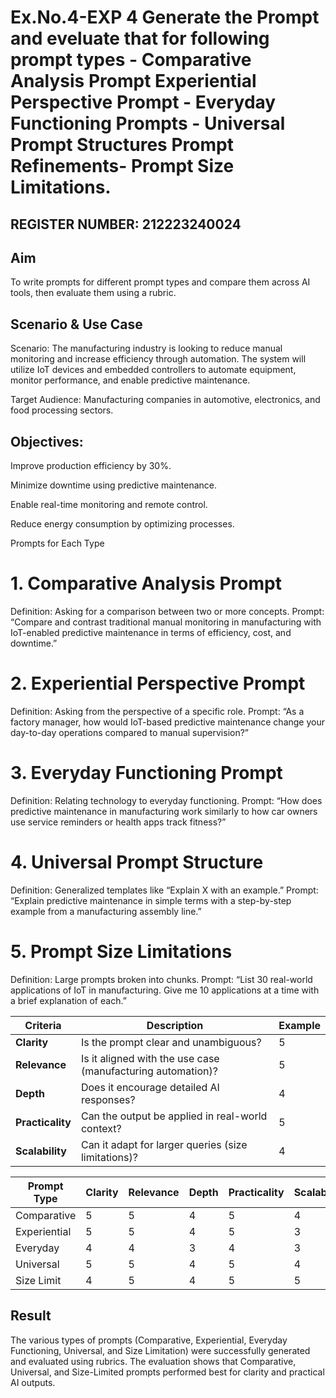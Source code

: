 # Ex.No.4-EXP 4 Generate the Prompt and eveluate that for following prompt types - Comparative Analysis Prompt Experiential Perspective Prompt - Everyday Functioning Prompts - Universal Prompt Structures Prompt Refinements- Prompt Size Limitations.

## REGISTER NUMBER: 212223240024

## Aim

To write prompts for different prompt types and compare them across AI tools, then evaluate them using a rubric.

## Scenario & Use Case

Scenario: The manufacturing industry is looking to reduce manual monitoring and increase efficiency through automation. The system will utilize IoT devices and embedded controllers to automate equipment, monitor performance, and enable predictive maintenance.

Target Audience: Manufacturing companies in automotive, electronics, and food processing sectors.

## Objectives:

Improve production efficiency by 30%.

Minimize downtime using predictive maintenance.

Enable real-time monitoring and remote control.

Reduce energy consumption by optimizing processes.

Prompts for Each Type
# 1. Comparative Analysis Prompt

Definition: Asking for a comparison between two or more concepts.
Prompt:
“Compare and contrast traditional manual monitoring in manufacturing with IoT-enabled predictive maintenance in terms of efficiency, cost, and downtime.”

# 2. Experiential Perspective Prompt

Definition: Asking from the perspective of a specific role.
Prompt:
“As a factory manager, how would IoT-based predictive maintenance change your day-to-day operations compared to manual supervision?”

# 3. Everyday Functioning Prompt

Definition: Relating technology to everyday functioning.
Prompt:
“How does predictive maintenance in manufacturing work similarly to how car owners use service reminders or health apps track fitness?”

# 4. Universal Prompt Structure

Definition: Generalized templates like “Explain X with an example.”
Prompt:
“Explain predictive maintenance in simple terms with a step-by-step example from a manufacturing assembly line.”

# 5. Prompt Size Limitations

Definition: Large prompts broken into chunks.
Prompt:
“List 30 real-world applications of IoT in manufacturing. Give me 10 applications at a time with a brief explanation of each.”

| Criteria         | Description                                                 | Example |
| ---------------- | ----------------------------------------------------------- | ------- |
| **Clarity**      | Is the prompt clear and unambiguous?                        | 5       |
| **Relevance**    | Is it aligned with the use case (manufacturing automation)? | 5       |
| **Depth**        | Does it encourage detailed AI responses?                    | 4       |
| **Practicality** | Can the output be applied in real-world context?            | 5       |
| **Scalability**  | Can it adapt for larger queries (size limitations)?         | 4       |

| Prompt Type  | Clarity | Relevance | Depth | Practicality | Scalability | Avg Score |
| ------------ | ------- | --------- | ----- | ------------ | ----------- | --------- |
| Comparative  | 5       | 5         | 4     | 5            | 4           | 4.6       |
| Experiential | 5       | 5         | 4     | 5            | 3           | 4.4       |
| Everyday     | 4       | 4         | 3     | 4            | 3           | 3.6       |
| Universal    | 5       | 5         | 4     | 5            | 4           | 4.6       |
| Size Limit   | 4       | 5         | 4     | 5            | 5           | 4.6       |

## Result

The various types of prompts (Comparative, Experiential, Everyday Functioning, Universal, and Size Limitation) were successfully generated and evaluated using rubrics. The evaluation shows that Comparative, Universal, and Size-Limited prompts performed best for clarity and practical AI outputs.
